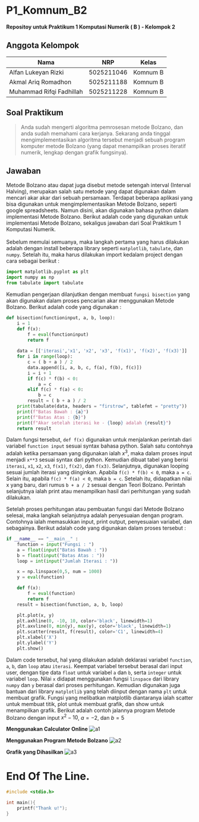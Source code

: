 # P1_Komnum_B2
**Repositoy untuk Praktikum 1 Komputasi Numerik ( B ) - Kelompok 2**
## **Anggota Kelompok**
| Nama                     | NRP        | Kelas    |
| -------------------------| -----------| ---------|
| Alfan Lukeyan Rizki      | 5025211046 | Komnum B |
| Akmal Ariq Romadhon      | 5025211188 | Komnum B |
| Muhammad Rifqi Fadhillah | 5025211228 | Komnum B |

## **Soal Praktikum**
> Anda sudah mengerti algoritma pemrosesan metode Bolzano, dan anda sudah memahami cara kerjanya. Sekarang anda tinggal mengimplementasikan algoritma tersebut menjadi sebuah program komputer metode Bolzano (yang dapat menampilkan proses iteratif numerik, lengkap dengan grafik fungsinya).

## **Jawaban**
Metode Bolzano atau dapat juga disebut metode setengah interval (Interval Halving), merupakan salah satu metode yang dapat digunakan dalam mencari akar akar dari sebuah persamaan. Terdapat beberapa aplikasi yang bisa digunakan untuk mengimplementasikan Metode Bolzano, seperti google spreadsheets. Namun disini, akan digunakan bahasa python dalam implementasi Metode Bolzano. Berikut adalah code yang digunakan untuk implementasi Metode Bolzano, sekaligus jawaban dari Soal Praktikum 1 Komputasi Numerik. <br>  
Sebelum memulai semuanya, maka langkah pertama yang harus dilakukan adalah dengan install beberapa library seperti `matplotlib`, `tabulate`, dan `numpy`. Setelah itu, maka harus dilakukan import kedalam project dengan cara sebagai berikut :<br>
```python
import matplotlib.pyplot as plt
import numpy as np
from tabulate import tabulate
```
Kemudian pengerjaan dilanjutkan dengan membuat `fungsi bisection` yang akan digunakan dalam proses pencarian akar menggunakan Metode Bolzano. Berikut adalah code yang digunakan :
```python
def bisection(functioninput, a, b, loop):
    i = 1
    def f(x):
        f = eval(functioninput)
        return f
    
    data = [['iterasi','x1', 'x2', 'x3', 'f(x1)', 'f(x2)', 'f(x3)']]
    for i in range(loop):
        c = ( b + a ) / 2
        data.append([i, a, b, c, f(a), f(b), f(c)])
        i = i + 1
        if f(c) * f(b) < 0:
            a = c
        elif f(c) * f(a) < 0:
            b = c
        result = ( b + a ) / 2
    print(tabulate(data, headers = "firstrow", tablefmt = "pretty"))
    print(f"Batas Bawah : {a}")
    print(f"Batas Atas : {b}")
    print(f"Akar setelah iterasi ke - {loop} adalah {result}")
    return result
```
Dalam fungsi tersebut, `def f(x)` digunakan untuk menjalankan perintah dari variabel `function input` sesuai syntax bahasa python. Salah satu contohnya adalah ketika persamaan yang digunakan ialah $x^3$, maka dalam proses input menjadi `x**3` sesuai syntax dari python. Kemudian dibuat tabel yang berisi `iterasi`, `x1`, `x2`, `x3`, `f(x1)`, `f(x2)`, dan `f(x3)`. Selanjutnya, digunakan looping sesuai jumlah iterasi yang diinginkan. Apabila `f(c) * f(b) < 0`, maka `a = c`. Selain itu, apabila `f(c) * f(a) < 0`, maka `b = c`. Setelah itu, didapatkan nilai x yang baru, dari rumus `b + a / 2` sesuai dengan Teori Bolzano. Perintah selanjutnya ialah print atau menampilkan hasil dari perhitungan yang sudah dilakukan. <br>

Setelah proses perhitungan atau pembuatan fungsi dari Metode Bolzano selesai, maka langkah selanjutnya adalah penyesuaian dengan program. Contohnya ialah memasukkan input, print output, penyesuaian variabel, dan sebagainya. Berikut adalah code yang digunakan dalam proses tersebut :
```python
if __name__ == "__main__" :
    function = input("Fungsi : ")
    a = float(input("Batas Bawah : "))
    b = float(input("Batas Atas : "))
    loop = int(input("Jumlah Iterasi : "))

    x = np.linspace(0,5, num = 1000)
    y = eval(function)

    def f(x):
        f = eval(function)
        return f
    result = bisection(function, a, b, loop)

    plt.plot(x, y)
    plt.axhline(0, -10, 10, color='black', linewidth=1)
    plt.axvline(0, min(y), max(y), color='black', linewidth=1)
    plt.scatter(result, f(result), color='C1', linewidth=4)
    plt.xlabel('X')
    plt.ylabel('Y')
    plt.show()
```
Dalam code tersebut, hal yang dilakukan adalah deklarasi variabel `function`, `a`, `b`, dan `loop` atau `iterasi`. Keempat variabel tersebut berasal dari input user, dengan tipe data `float` untuk variabel `a` dan `b`, serta `integer` untuk variabel `loop`. Nilai `x` didapat menggunakan fungsi `linspace` dari library `numpy` dan `y` berasal dari proses perhitungan. Kemudian digunakan juga bantuan dari library `matplotlib` yang telah diinput dengan nama `plt` untuk membuat grafik. Fungsi yang melibatkan matplotlib diantaranya ialah scatter untuk membuat titik, plot untuk membuat grafik, dan show untuk menampilkan grafik. Berikut adalah contoh jalannya program Metode Bolzano dengan input $x^2 - 10$, $a = -2,$ dan $b = 5$
<br>

**Menggunakan Calculator Online**
![a1](https://user-images.githubusercontent.com/109916703/198058653-8a9d91c3-7320-4ad4-b1f3-2fb942c020e1.png)

**Menggunakan Program Metode Bolzano**
![a2](https://user-images.githubusercontent.com/109916703/198060078-885a732f-990b-4c87-aa5b-e588b2159386.png)

**Grafik yang Dihasilkan**
![a3](https://user-images.githubusercontent.com/109916703/198060873-374ac42b-ff26-4299-864b-d359dafd4b1e.png)

# End Of The Line.
```c
#include <stdio.h>

int main(){
    printf("Thank u!");
}
```
